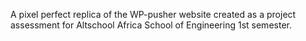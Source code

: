 A pixel perfect replica of the WP-pusher website created as a project assessment for Altschool Africa School of Engineering 1st semester.
